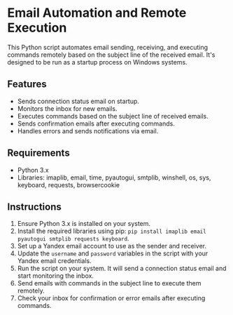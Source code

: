 # Email Automation and Remote Execution

This Python script automates email sending, receiving, and executing commands remotely based on the subject line of the received email. It's designed to be run as a startup process on Windows systems.

## Features

- Sends connection status email on startup.
- Monitors the inbox for new emails.
- Executes commands based on the subject line of received emails.
- Sends confirmation emails after executing commands.
- Handles errors and sends notifications via email.

## Requirements

- Python 3.x
- Libraries: imaplib, email, time, pyautogui, smtplib, winshell, os, sys, keyboard, requests, browsercookie

## Instructions

1. Ensure Python 3.x is installed on your system.
2. Install the required libraries using pip: `pip install imaplib email pyautogui smtplib requests keyboard`.
3. Set up a Yandex email account to use as the sender and receiver.
4. Update the `username` and `password` variables in the script with your Yandex email credentials.
5. Run the script on your system. It will send a connection status email and start monitoring the inbox.
6. Send emails with commands in the subject line to execute them remotely.
7. Check your inbox for confirmation or error emails after executing commands.